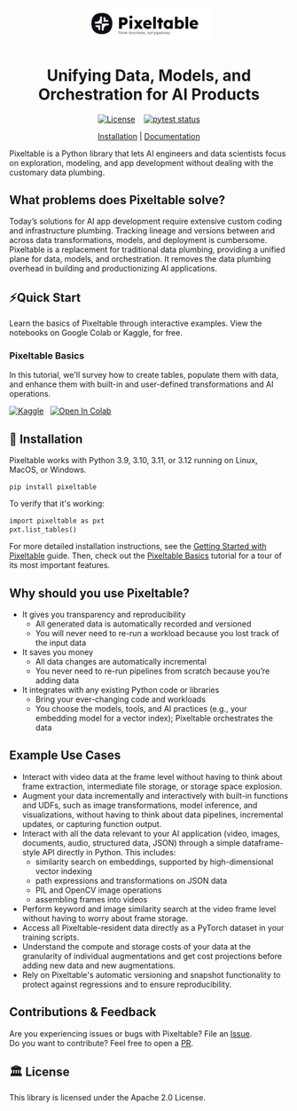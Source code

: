 <div align="center">
<img src="https://raw.githubusercontent.com/pixeltable/pixeltable/master/docs/pixeltable-banner.png" alt="Pixeltable" width="45%" />

# Unifying Data, Models, and Orchestration for AI Products

[![License](https://img.shields.io/badge/License-Apache_2.0-blue.svg)](https://opensource.org/licenses/Apache-2.0)
&nbsp;&nbsp;
[![pytest status](https://github.com/pixeltable/pixeltable/actions/workflows/pytest.yml/badge.svg)](https://github.com/pixeltable/pixeltable/actions)

[Installation](https://pixeltable.github.io/pixeltable/getting-started/) | [Documentation](https://pixeltable.github.io/pixeltable/)
</div>

Pixeltable is a Python library that lets AI engineers and data scientists focus on exploration, modeling, and app development without dealing with the customary data plumbing.

## What problems does Pixeltable solve?

Today’s solutions for AI app development require extensive custom coding and infrastructure
plumbing. Tracking lineage and versions between and across data transformations, models, and
deployment is cumbersome. Pixeltable is a replacement for traditional data plumbing, providing
a unified plane for data, models, and orchestration. It removes the data plumbing overhead in
building and productionizing AI applications.

## ⚡Quick Start
Learn the basics of Pixeltable through interactive examples. View the notebooks on Google Colab or Kaggle, for free.

### Pixeltable Basics
In this tutorial, we'll survey how to create tables, populate them with data, and enhance them with built-in and user-defined transformations and AI operations.

[![Kaggle](https://kaggle.com/static/images/open-in-kaggle.svg)](https://kaggle.com/kernels/welcome?src=https://github.com/pixeltable/pixeltable/blob/master/docs/tutorials/pixeltable-basics.ipynb)&nbsp;&nbsp;
<a target="_blank" href="https://colab.research.google.com/github/pixeltable/pixeltable/blob/master/docs/tutorials/pixeltable-basics.ipynb"> <img src="https://colab.research.google.com/assets/colab-badge.svg" alt="Open In Colab"/> </a>


## 💾 Installation
Pixeltable works with Python 3.9, 3.10, 3.11, or 3.12 running on Linux, MacOS, or Windows.

```
pip install pixeltable
```

To verify that it's working:

```
import pixeltable as pxt
pxt.list_tables()
```

For more detailed installation instructions, see the
[Getting Started with Pixeltable](https://pixeltable.github.io/pixeltable/getting-started/)
guide. Then, check out the
[Pixeltable Basics](https://pixeltable.github.io/pixeltable/tutorials/pixeltable-basics/)
tutorial for a tour of its most important features.

## Why should you use Pixeltable?

- It gives you transparency and reproducibility
    - All generated data is automatically recorded and versioned
    - You will never need to re-run a workload because you lost track of the input data
- It saves you money
    - All data changes are automatically incremental
    - You never need to re-run pipelines from scratch because you’re adding data
- It integrates with any existing Python code or libraries
    - Bring your ever-changing code and workloads
    - You choose the models, tools, and AI practices (e.g., your embedding model for a vector index); Pixeltable orchestrates the data

## Example Use Cases

* Interact with video data at the frame level without having to think about frame extraction,
intermediate file storage, or storage space explosion.
* Augment your data incrementally and interactively with built-in functions and UDFs, such as
image transformations, model inference, and visualizations, without having to think about data pipelines,
incremental updates, or capturing function output.
* Interact with all the data relevant to your AI application (video, images, documents, audio, structured data, JSON) through
a simple dataframe-style API directly in Python. This includes:
    * similarity search on embeddings, supported by high-dimensional vector indexing
    * path expressions and transformations on JSON data
    * PIL and OpenCV image operations
    * assembling frames into videos
* Perform keyword and image similarity search at the video frame level without having to worry about frame
storage.
* Access all Pixeltable-resident data directly as a PyTorch dataset in your training scripts.
* Understand the compute and storage costs of your data at the granularity of individual augmentations and
get cost projections before adding new data and new augmentations.
* Rely on Pixeltable's automatic versioning and snapshot functionality to protect against regressions
and to ensure reproducibility.

## Contributions & Feedback

Are you experiencing issues or bugs with Pixeltable? File an [Issue](https://github.com/pixeltable/pixeltable/issues).
</br>Do you want to contribute? Feel free to open a [PR](https://github.com/pixeltable/pixeltable/pulls).

## :classical_building: License

This library is licensed under the Apache 2.0 License.
